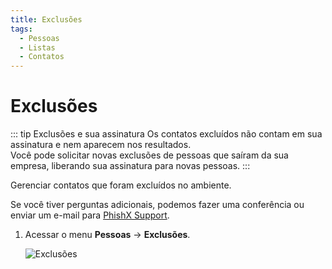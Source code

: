 ```yaml
---
title: Exclusões
tags:
  - Pessoas
  - Listas
  - Contatos
---
```

# Exclusões

::: tip Exclusões e sua assinatura
Os contatos excluídos não contam em sua assinatura e nem aparecem nos resultados.<br>
Você pode solicitar novas exclusões de pessoas que saíram da sua empresa, liberando sua assinatura para novas pessoas.
:::

Gerenciar contatos que foram excluídos no ambiente.

Se você tiver perguntas adicionais, podemos fazer uma conferência ou enviar um e-mail para [PhishX Support](mailto:support@phishx.io).

1. Acessar o menu **Pessoas** -> **Exclusões**.

   ![Exclusões](https://cdn.phishx.io/phishx-docs/images/phishx_lists_exclusions_01.webp)
